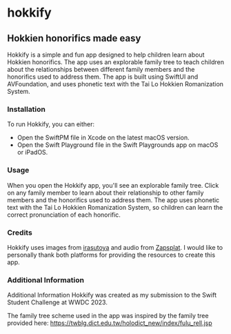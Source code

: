 # hokkify
## Hokkien honorifics made easy

Hokkify is a simple and fun app designed to help children learn about Hokkien honorifics. The app uses an explorable family tree to teach children about the relationships between different family members and the honorifics used to address them. The app is built using SwiftUI and AVFoundation, and uses phonetic text with the Tai Lo Hokkien Romanization System.

### Installation

To run Hokkify, you can either:

- Open the SwiftPM file in Xcode on the latest macOS version.
- Open the Swift Playground file in the Swift Playgrounds app on macOS or iPadOS.

### Usage

When you open the Hokkify app, you'll see an explorable family tree. Click on any family member to learn about their relationship to other family members and the honorifics used to address them. The app uses phonetic text with the Tai Lo Hokkien Romanization System, so children can learn the correct pronunciation of each honorific.

### Credits

Hokkify uses images from [irasutoya](https://www.irasutoya.com "irasutoya") and audio from [Zapsplat](https://www.zapsplat.com "Zapsplat"). I would like to personally thank both platforms for providing the resources to create this app.

### Additional Information

Additional Information
Hokkify was created as my submission to the Swift Student Challenge at WWDC 2023.

The family tree scheme used in the app was inspired by the family tree provided here: https://twblg.dict.edu.tw/holodict_new/index/fulu_rell.jsp